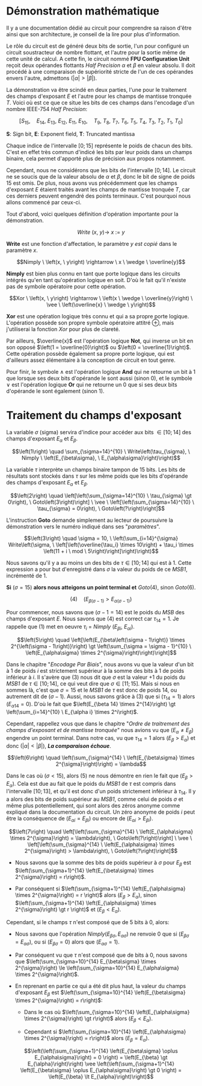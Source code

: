 # Démonstration mathématique

Il y a une documentation dédié au circuit pour comprendre sa raison d'être ainsi que son architecture, je conseil de la lire pour plus d'information.

Le rôle du circuit est de généré deux bits de sortie, l'un pour configuré un circuit soustracteur de nombre flottant, et l'autre pour la sortie même de cette unité de calcul.
A cette fin, le circuit nommé __FPU Configuration Unit__ reçoit deux opérandes flottants _Half Precision_ $\alpha$ et $\beta$ en valeur absolu.
Il doit procédé à une comparaison de supériorité stricte de l'un de ces opérandes envers l'autre, admettons $\left(\vert \alpha \vert \gt \vert \beta \vert\right)$.

La démonstration va être scindé en deux parties, l'une pour le traitement des champs d'exposant $E$ et l'autre pour les champs de mantisse tronquée $T$.
Voici où est ce que ce situe les bits de ces champs dans l'encodage d'un nombre IEEE-754 _Half Precision_:

$$\left[S_{15}, \quad E_{14}, \ E_{13}, \ E_{12}, \ E_{11}, \ E_{10}, \quad T_9, \ T_8, \ T_7, \ T_6, \ T_5, \ T_4, \ T_3, \ T_2, \ T_1, \ T_0\right]$$

__S__: Sign bit, __E__: Exponent field, __T__: Truncated mantissa

Chaque indice de l'intervalle $\left[0;15\right]$ représente le poids de chacun des bits.
C'est en effet très commun d'indicé les bits par leur poids dans un champs binaire, cela permet d'apporté plus de précision aux propos notamment.

Cependant, nous ne considérons que les bits de l'intervalle $\left[0;14\right]$.
Le circuit ne se soucis que de la valeur absolu de $\alpha$ et $\beta$, donc le bit de signe de poids $15$ est omis.
De plus, nous avons vus précédemment que les champs d'exposant $E$ étaient traités avant les champs de mantisse tronquée $T$, car ces derniers peuvent engendré des points terminaux.
C'est pourquoi nous allons commencé par ceux-ci.

Tout d'abord, voici quelques définition d'opération importante pour la démonstration.

$$Write \ \left(x, \ y\right) \rightarrow \ x \ := \ y$$

__Write__ est une fonction d'affectation, le paramètre $y$ _est copié_ dans le paramètre $x$.

$$Nimply \ \left(x, \ y\right) \rightarrow \ x \ \wedge \ \overline{y}$$

__Nimply__ est bien plus connu en tant que porte logique dans les circuits intégrés qu'en tant qu'opération logique en soit.
D'où le fait qu'il n'existe pas de symbole opératoire pour cette opération.

$$Xor \ \left(x, \ y\right) \rightarrow \ \left(x \ \wedge \ \overline{y}\right) \ \vee \ \left(\overline{x} \ \wedge \ y\right)$$

__Xor__ est une opération logique très connu et qui a sa propre porte logique.
L'opération possède son propre symbole opératoire attitré $\oplus$, mais j'utiliserai la fonction $Xor$ pour plus de clareté.

Par ailleurs, $\overline{x}$ est l'opération logique __Not__, qui inverse un bit en son opposé $\left(1 = \overline{0}\right)$ ou $\left(0 = \overline{1}\right)$.
Cette opération possède également sa propre porte logique, qui est d'ailleurs assez élémentaire à la conception de circuit en tout genre.

Pour finir, le symbole $\wedge$ est l'opération logique __And__ qui ne retourne un bit à $1$ que lorsque ses deux bits d'opérande le sont aussi (sinon $0$), et le symbole $\vee$ est l'opération logique __Or__ qui ne retourne un $0$ que si ses deux bits d'opérande le sont également (sinon $1$).

# Traitement du champs d'exposant

La variable $\sigma$ (sigma) servira d'indice pour accéder aux bits $\in \left[10;14\right]$ des champs d'exposant $E_{\alpha}$ et $E_{\beta}$.

$$\left(1\right) \quad \sum_{\sigma=14}^{10} \ Write\left(\tau_{\sigma}, \ Nimply \ \left(E_{\beta\sigma}, \ E_{\alpha\sigma}\right)\right)$$

La variable $\tau$ interprète un champs binaire tampon de $15$ bits.
Les bits de résultats sont stockés dans $\tau$ sur les même poids que les bits d'opérande des champs d'exposant $E_{\alpha}$ et $E_{\beta}$.

$$\left(2\right) \quad \left[\left(\sum_{\sigma=14}^{10} \ \tau_{\sigma} \gt 0\right), \ Goto\left(3\right)\right] \ \vee \ \left[\left(\sum_{\sigma=14}^{10} \ \tau_{\sigma} = 0\right), \ Goto\left(?\right)\right]$$

L'instruction __Goto__ demande simplement au lecteur de poursuivre la démonstration vers le numéro indiqué dans ses "_paramètres_".

$$\left(3\right) \quad \sigma = 10, \ \left(\sum_{i=14}^{\sigma} Write\left(\sigma, \ \left[\left(\overline{\tau_i} \times 10\right) + \tau_i \times \left(11 + i \ mod \ 5\right)\right]\right)\right)$$

Nous savons qu'il y a au moins un des bits de $\tau \in \left[10;14\right]$ qui est à $1$.
Cette expression a pour but d'enregistré dans $\sigma$ la valeur du poids de ce _MSB1_, incrémenté de $1$.

 __Si__ $\left(\sigma = 15\right)$ __alors nous atteigons un point terminal et__ $Goto\left(4\right)$, sinon $Goto\left(6\right)$.

$$\left(4\right) \quad \left(E_{\beta\left(\sigma - 1\right)} \gt E_{\alpha\left(\sigma - 1\right)}\right)$$

Pour commencer, nous savons que $\left(\sigma - 1 = 14\right)$ est le poids du _MSB_ des champs d'exposant $E$.
Nous savons que $\left(4\right)$ est correct car $\tau_{14} = 1$.
Je rappelle que $\left(1\right)$ met en oeuvre $\tau_i \ = \ Nimply \ \left(E_{\beta i}, \ E_{\alpha i}\right)$.

$$\left(5\right) \quad \left[\left(E_{\beta\left(\sigma - 1\right)} \times 2^{\left(\sigma - 1\right)}\right) \gt \left(\sum_{\sigma = \sigma - 1}^{10} \ \left(E_{\alpha\sigma} \times 2^{\sigma}\right)\right)\right]$$

Dans le chapitre "_Encodage Par Biais_", nous avons vu que la valeur d'un bit à $1$ de poids $i$ est strictement supérieur à la somme des bits à $1$ de poids inférieur à $i$.
Il s'avère que $\left(3\right)$ nous dit que $\sigma$ est la valeur $+ 1$ du poids du _MSB1_ de $\tau \in \left[10;14\right]$, ce qui veut dire que $\sigma \in \left[11;15\right]$.
Mais si nous en sommes là, c'est que $\sigma = 15$ et le _MSB1_ de $\tau$ est donc de poids $14$, ou autrement dit de $\left(\sigma - 1\right)$.
Aussi, nous savons grâce à $\left(3\right)$ que si $\left(\tau_{14} = 1\right)$ alors $\left(E_{\alpha 14} = 0\right)$.
D'où le fait que $\left(E_{\beta 14} \times 2^{14}\right) \gt \left(\sum_{i=14}^{10} \ E_{\alpha i} \times 2^i\right)$.

Cependant, rappellez vous que dans le chapitre "_Ordre de traitrement des champs d'exposant et de mantisse tronquée_" nous avions vu que $\left(E_{\alpha} \neq E_{\beta}\right)$ engendre un point terminal.
Dans notre cas, vu que $\tau_{14} = 1$ alors $\left(E_{\beta} \gt E_{\alpha}\right)$ et donc $\left(\vert \alpha \vert \lt \vert \beta \vert\right)$, ___La comparaison échoue___.

$$\left(6\right) \quad \left(\sum_{\sigma}^{14} \ \left(E_{\beta\sigma} \times 2^{\sigma}\right)\right) = \lambda$$

Dans le cas où $\left(\sigma \lt 15\right)$, alors $\left(5\right)$ ne nous démontre en rien le fait que $\left(E_{\beta} \gt E_{\alpha}\right)$.
Cela est due au fait que le poids du _MSB1_ de $\tau$ est compris dans l'intervalle $\left[10;13\right]$, et qu'il est donc d'un poids strictement inférieur à $\tau_{14}$.
Il y a alors des bits de poids supérieur au _MSB1_, comme celui de poids $\sigma$ et même plus potentiellement, qui sont alors des zéros anonyme comme expliqué dans la documentation du circuit.
Un zéro anonyme de poids $i$ peut être la conséquence de $\left(E_{\alpha i} = E_{\beta i}\right)$ ou encore de $\left(E_{\alpha i} \gt E_{\beta i}\right)$.

$$\left(7\right) \quad \left[\left(\sum_{\sigma}^{14} \ \left(E_{\alpha\sigma} \times 2^{\sigma}\right) = \lambda\right), \ Goto\left(?\right)\right] \ \vee \ \left[\left(\sum_{\sigma}^{14} \ \left(E_{\alpha\sigma} \times 2^{\sigma}\right) > \lambda\right), \ Goto\left(?\right)\right]$$







   - Nous savons que la somme des bits de poids supérieur à $\sigma$ pour $E_{\beta}$ est $\left(\sum_{\sigma+1}^{14} \left(E_{\beta\sigma} \times 2^{\sigma}\right) = r\right)$.

   - Par conséquent si $\left(\sum_{\sigma+1}^{14} \left(E_{\alpha\sigma} \times 2^{\sigma}\right) = r \right)$ alors $\left(E_{\beta} \gt E_{\alpha}\right)$, sinon  $\left(\sum_{\sigma+1}^{14} \left(E_{\alpha\sigma} \times 2^{\sigma}\right) \gt r \right)$ et $\left(E_{\beta} \lt E_{\alpha}\right)$.


Cependant, si le champs $\tau$ n'est composé que de $5$ bits à $0$, alors:

  - Nous savons que l'opération $Nimply\left(E_{\beta\sigma}, E_{\alpha\sigma}\right)$ ne renvoie $0$ que si $\left(E_{\beta\sigma} = E_{\alpha\sigma}\right)$, ou si $\left(E_{\beta\sigma} = 0\right)$ alors que $\left(E_{\alpha\sigma} = 1\right)$.

  - Par conséquent vu que $\tau$ n'est composé que de bits à $0$, nous savons que $\left(\sum_{\sigma=10}^{14} E_{\beta\sigma} \times 2^{\sigma}\right) \le \left(\sum_{\sigma=10}^{14} E_{\alpha\sigma} \times 2^{\sigma}\right)$.

  - En reprenant en partie ce qui a été dit plus haut, la valeur du champs d'exposant $E_{\beta}$ est $\left(\sum_{\sigma=10}^{14} \left(E_{\beta\sigma} \times 2^{\sigma}\right) = r\right)$:

    - Dans le cas où $\left(\sum_{\sigma=10}^{14} \left(E_{\alpha\sigma} \times 2^{\sigma}\right) \gt r\right)$ alors $\left(E_{\beta} \lt E_{\alpha}\right)$.

    - Cependant si $\left(\sum_{\sigma=10}^{14} \left(E_{\alpha\sigma} \times 2^{\sigma}\right) = r\right)$ alors $\left(E_{\beta} = E_{\alpha}\right)$.

$$\left(\left(\sum_{\sigma+1}^{14} \left(E_{\beta\sigma} \oplus E_{\alpha\sigma}\right) = 0 \right) = \left(E_{\beta} \gt E_{\alpha}\right)\right) \vee \left(\left(\sum_{\sigma+1}^{14} \left(E_{\beta\sigma} \oplus E_{\alpha\sigma}\right) \gt 0 \right) = \left(E_{\beta} \lt E_{\alpha}\right)\right)$$

